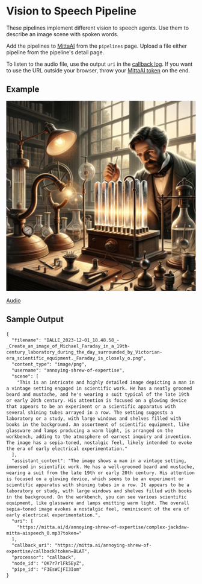 # Vision to Speech Pipeline
These pipelines implement different vision to speech agents. Use them to describe an image scene with spoken words.

Add the pipelines to [MittaAI](https://mitta.ai) from the `pipelines` page. Upload a file either pipeline from the pipeline's detail page. 

To listen to the audio file, use the output `uri` in the [callback log](https://mitta.ai/logs). If you want to use the URL outside your browser, throw your [MittaAI token](https://mitta.ai/settings) on the end.

## Example
![Faraday](https://github.com/MittaAI/mitta-community/blob/main/cookbooks/visionspeech/experiment.png?raw=true)

[Audio](https://github.com/MittaAI/mitta-community/raw/main/cookbooks/visionspeech/complex-jackdaw-mitta-aispeech_0.mp3)

## Sample Output
```
{
  "filename": "DALLE_2023-12-01_18.48.58_-_Create_an_image_of_Michael_Faraday_in_a_19th-century_laboratory_during_the_day_surrounded_by_Victorian-era_scientific_equipment._Faraday_is_closely_o.png",
  "content_type": "image/png",
  "username": "annoying-shrew-of-expertise",
  "scene": [
    "This is an intricate and highly detailed image depicting a man in a vintage setting engaged in scientific work. He has a neatly groomed beard and mustache, and he's wearing a suit typical of the late 19th or early 20th century. His attention is focused on a glowing device that appears to be an experiment or a scientific apparatus with several shining tubes arrayed in a row. The setting suggests a laboratory or a study, with large windows and shelves filled with books in the background. An assortment of scientific equipment, like glassware and lamps producing a warm light, is arranged on the workbench, adding to the atmosphere of earnest inquiry and invention. The image has a sepia-toned, nostalgic feel, likely intended to evoke the era of early electrical experimentation."
  ],
  "assistant_content": "The image shows a man in a vintage setting, immersed in scientific work. He has a well-groomed beard and mustache, wearing a suit from the late 19th or early 20th century. His attention is focused on a glowing device, which seems to be an experiment or scientific apparatus with shining tubes in a row. It appears to be a laboratory or study, with large windows and shelves filled with books in the background. On the workbench, you can see various scientific equipment, like glassware and lamps emitting warm light. The overall sepia-toned image evokes a nostalgic feel, reminiscent of the era of early electrical experimentation.",
  "uri": [
    "https://mitta.ai/d/annoying-shrew-of-expertise/complex-jackdaw-mitta-aispeech_0.mp3?token="
  ],
  "callback_uri": "https://mitta.ai/annoying-shrew-of-expertise/callback?token=BLAT",
  "processor": "callback",
  "node_id": "QK7r7rlFk5EyZ",
  "pipe_id": "F3EsWCjFI3Iom"
}
```